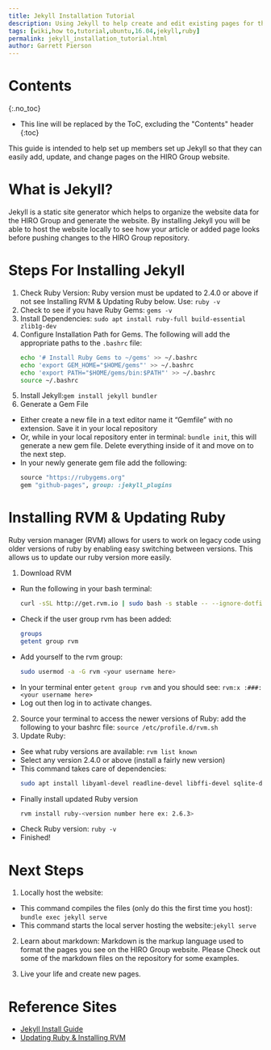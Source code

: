 ```yaml
---
title: Jekyll Installation Tutorial
description: Using Jekyll to help create and edit existing pages for the HIRO Group website
tags: [wiki,how to,tutorial,ubuntu,16.04,jekyll,ruby]
permalink: jekyll_installation_tutorial.html
author: Garrett Pierson
---
```


# Contents
{:.no_toc}

* This line will be replaced by the ToC, excluding the "Contents" header
{:toc}

This guide is intended to help set up members set up Jekyll so that they can easily
add, update, and change pages on the HIRO Group website.

# What is Jekyll?

Jekyll is a static site generator which helps to organize the website data for
the HIRO Group and generate the website. By installing Jekyll you will be able
to host the website locally to see how your article or added page looks before
pushing changes to the HIRO Group repository.

# Steps For Installing Jekyll

 1. Check Ruby Version: Ruby version must be updated to 2.4.0 or above if not see Installing RVM & Updating Ruby below. Use: `ruby -v`
 2. Check to see if you have Ruby Gems: `gems -v`
 3. Install Dependencies: `sudo apt install ruby-full build-essential zlib1g-dev`
 4. Configure Installation Path for Gems. The following will add the appropriate paths to the `.bashrc` file:
    ~~~bash
    echo '# Install Ruby Gems to ~/gems' >> ~/.bashrc
    echo 'export GEM_HOME="$HOME/gems"' >> ~/.bashrc
    echo 'export PATH="$HOME/gems/bin:$PATH"' >> ~/.bashrc
    source ~/.bashrc
    ~~~
 5. Install Jekyll:`gem install jekyll bundler`
 6. Generate a Gem File
  * Either create a new file in a text editor name it “Gemfile” with no extension. Save it in your local repository
  * Or, while in your local repository enter in terminal: `bundle init`, this will generate a new gem file. Delete everything inside of it and move on to the next step.
  * In your newly generate gem file add the following:
    ~~~ruby
    source "https://rubygems.org"
    gem "github-pages", group: :jekyll_plugins
    ~~~

# Installing RVM & Updating Ruby

Ruby version manager (RVM) allows for users to work on legacy code using older
versions of ruby by enabling easy switching between versions. This allows us to
update our ruby version more easily.

1. Download RVM
 * Run the following in your bash terminal:
    ~~~bash
    curl -sSL http://get.rvm.io | sudo bash -s stable -- --ignore-dotfiles
    ~~~
 * Check if the user group rvm has been added:
    ~~~bash
    groups
    getent group rvm
    ~~~
 * Add yourself to the rvm group:
    ~~~bash
    sudo usermod -a -G rvm <your username here>
    ~~~
 * In your terminal enter `getent group rvm` and  you should see: `rvm:x :###:<your username here>`
 * Log out then log in to activate changes.
2. Source your terminal to access the newer versions of Ruby: add the following to your bashrc file: `source /etc/profile.d/rvm.sh`
3. Update Ruby:
  * See what ruby versions are available: `rvm list known`
  * Select any version 2.4.0 or above (install a fairly new version)
  * This command takes care of dependencies:
    ~~~bash
    sudo apt install libyaml-devel readline-devel libffi-devel sqlite-devel
    ~~~
  * Finally install updated Ruby version
    ~~~bash
    rvm install ruby-<version number here ex: 2.6.3>
    ~~~
  * Check Ruby version: `ruby -v`
  * Finished!

# Next Steps

1. Locally host the website:
* This command compiles the files (only do this the first time you host): `bundle exec jekyll serve`
* This command starts the local server hosting the website:`jekyll serve`

2. Learn about markdown: Markdown is the markup language used to format the pages you see on the HIRO Group website. Please Check out some of the markdown files on the repository for some examples.

3. Live your life and create new pages.

# Reference Sites
* [Jekyll Install Guide](https://jekyllrb.com/docs/installation/)
* [Updating Ruby & Installing RVM](https://blog.hqcodeshop.fi/archives/279-Installing-multi-user-Ruby-with-RVM.html)
